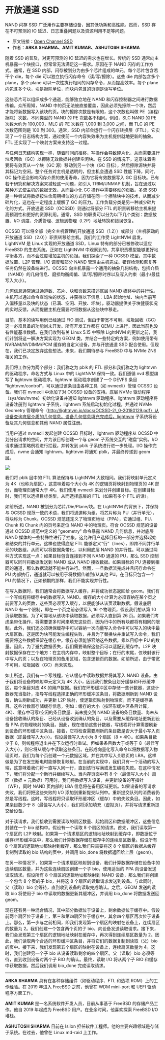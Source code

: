 # 开放通道 SSD

NAND 闪存 SSD 广泛用作主要存储设备，因其低功耗和高性能。然而，SSD 存在不可预测的 IO 延迟、日志重叠问题以及资源利用不足等问题。

- 原文链接：[Open Channel SSD](https://freebsdfoundation.org/wp-content/uploads/2022/01/Open-Channel-SSD.pdf)
- 作者：**ARKA SHARMA、AMIT KUMAR、ASHUTOSH SHARMA**

随着 SSD 的普及，对更可预测的 IO 延迟的需求也在增长。传统的 SSD 通常向主机暴露一个块接口，但常常无法满足这一需求。原因在于 NAND 闪存的工作方式。通常，在 SSD 内部，闪存被划分为由多个芯片组成的单元。每个芯片包含若干个 die，每个 die 可以独立执行闪存命令（读/写/擦除）。这些 die 内部包含多个 plane，多个 plane 可以一次性执行相同的闪存命令，从而提高效率。每个 plane 内包含多个块，块是擦除单位，而块内包含的页则是读写单位。

这些芯片可以组织成多个通道，能够独立地在 NAND 和闪存控制器之间进行数据传输。众所周知，NAND 中的页无法被直接覆盖，因此必须先擦除一个块，然后才能将新数据写入该块的页。块的擦除次数是有限的，这个次数也叫做 PE（编程/擦除）次数，不同类型的 NAND 的 PE 次数各不相同。例如，SLC NAND 的 PE 次数大约为 100,000，MLC 的 PE 次数在 1,000 到 3,000 之间，而 TLC 的 PE 次数范围则是 100 到 300。通常，SSD 内部会运行一个闪存转换层（FTL），它实现了一个日志结构方案，通过使前一个内容失效来为主机提供就地更新的抽象。FTL 还实现了一个映射方案来支持这一过程。

与任何日志结构实现一样，随着时间的推移，写操作会导致碎片化，从而需要进行垃圾回收（GC）以擦除无效数据并创建空闲块。在 SSD 的情况下，这意味着需要将有效页从一个块（GC 源）移动到另一个块（GC 目标），然后擦除源块并将其标记为空闲。整个任务对主机是透明的，但主机会遭遇 SSD 性能下降，同时，GC 操作还会影响闪存介质的使用寿命，因为它将有效数据写入 GC 目标块。已有若干研究和解决方案来减轻这一问题，如引入 TRIM/UNMAP 机制，旨在通过以某种方式使主机的数据无效，从而最小化 GC 操作中需要移动的页数。多流 SSD 是一种尝试将数据按生命周期相似的方式存储在同一个擦除块中的技术，从而减少碎片化，这也在一定程度上缓解了 GC 的压力。工作负载分类是另一种减少碎片化的方式。开放通道 SSD（OCSSD）则通过将部分 FTL 的职责转移给主机来提高预测性和更好的资源利用。通常，SSD 的职责可以分为以下几个类别：数据放置、I/O 调度、介质管理、逻辑到物理（L2P）地址转换和错误恢复。

OCSSD 可以将全部（完全主机管理的开放通道 SSD（1.2））或部分（主机驱动的开放通道 SSD（2.0））职责转移给主机。我们的工作受 LightNVM 启发，LightNVM 是 Linux 实现的开放通道 SSD，Linux 特有的部分已被修改以适应 FreeBSD 的生态系统。正如在 LightNVM 中观察到的，共享职责模型能够更好地平衡各方，而不会过度增加主机的负担。我们探索了一种 OCSSD 模型，其中数据放置、L2P 管理、I/O 调度和部分 NAND 管理由主机完成。错误检测和恢复等任务仍然在设备端进行。OCSSD 向主机暴露一个通用的抽象几何结构，包括介质（NAND）的几何信息、磨损均衡阈值、读/写/擦除时序以及写入约束（最小/最佳写入大小）。

几何信息通常通过通道数、芯片、块和页数来描述底层 NAND 媒体中的并行性。主机可以通过命令查询块的状态，并获得以下信息：LBA 起始地址、块内当前写入偏移量以及块的状态（已满、空闲、开放、坏块）。驱动器提供关于块健康状况的实时反馈，从而提醒主机在需要时将数据从这些块中移走。

目前，基本的读写用例已经通过 FIO 测试，但由于带宽不可用，垃圾回收（GC）这一必须具备的功能尚未开发。所有开发工作都在 QEMU 上进行，因此当前也没有性能基准数据。在我们收到有关 Linux 5.15 中移除 LightNVM 的更新之前，我们计划将这一解决方案实现为 GEOM 类，并结合一些特定的方案，例如使用带有 NVRAM/NVDIMM/PCM 缓存的自定义设备，并与开放通道 SSD 配合使用。但现在，我们已决定放弃这些想法。未来，我们期待参与 FreeBSD 中与 NVMe ZNS 相关的工作。

我们将工作分为两个部分：我们称之为 pblk 的 FTL 部分和我们称之为 lightnvm 的驱动程序，命名方式与 Linux 中的 LightNVM 保持一致。我们遵循 nvd 模型编写了 lightnvm 驱动程序。lightnvm 驱动程序创建了一个 DEVFS 条目 “lightnvm/control”，可以通过该条目由各种工具（如 nvmecli）管理 OCSSD 设备。我们在 nvmecli 中添加了对 OCSSD 设备的支持。底层 NVMe 驱动程序（sys/dev/nvme）初始化设备并通知 lightnvm 驱动程序。lightnvm 驱动程序将设备注册到 lightnvm 子系统，lightnvm 系统启动初始化过程，并通过 NVMe Geometry 管理命令（http://lightnvm.io/docs/OCSSD-2\_0-20180129.pdf）从设备查询底层介质的几何信息。设备几何信息填充完成后，lightnvm 子系统将设备及其几何信息和其他 NAND 属性注册。

当用户通过 nvmecli 发起创建 OCSSD 目标时，lightnvm 驱动程序从 OCSSD 中划分出请求的空间，并为该目标创建一个与 geom 子系统交互的“磁盘”实例。I/O 请求通过策略例程进行拦截，并转发到 pblk 子系统进行进一步处理。I/O 操作完成后，nvme 会通知 lightnvm，lightnvm 将通知 pblk，并最终传递到 geom 层。

![](https://github.com/user-attachments/assets/07484e25-e138-4376-b57b-c380d906526d)


我们将 pblk 层中的 FTL 算法保持与 LightNVM 大致相同。我们将映射单元定义为 4K（也称为扇区），这意味着每个大小为 4K 的逻辑页将映射到物理页的 4K 部分，而物理页通常大于 4K。我们使用 nvmecli 来划分并创建目标。在创建目标时，我们可以选择目标类型，从而选择底层的 FTL（如果有多个 FTL 的话）。

如前所述，NAND 被划分为芯片/Die/Plane/块。在 LightNVM 的背景下，并保持与 OCSSD 规范一致的术语，我们将通道称为组，将芯片称为 PU（并行单元），将块称为 Chunk。OCSSD 规范还定义了物理页地址（PPA），它通过组、PU、Chunk 和 Chunk 内的页号来定位 NAND 中的物理页。符合 OCSSD 规范的设备通过 OCSSD 规范中定义的 "geometry" 命令暴露 NAND 几何信息，并对底层 NAND 媒体的一些特殊性进行了抽象。这允许用户选择目标的一部分并选择起始和结束的并行单元。这样也使得底层 FTL 能够定义“行”（lines），即跨不同并行单元的块数组，从而可以将数据条带化，以利用底层 NAND 的并行性。可以通过两种方式实现这一点：如果目标包含连接到不同 NAND 通道的 PU，那么 SSD 控制器可以同时将数据发送到 NAND 或从 NAND 接收数据。如果目标的 PU 连接到相同的通道，那么数据流就不能并行进行。然而，一旦数据流完成并且闪存命令在 PU 内部执行，通道就可以被用于将数据传输到/从其他 PU。在目标只包含一个 PU 的情况下，正如预期的那样，我们不能实现并行性。

在写入数据时，我们通常会将数据写入缓存，并将成功状态返回给 geom。我们有一个写线程将缓存中的数据写入 NAND。缓存的大小计算为必须容纳在某个页之前要写入的页数，这些页必须写入缓存，以便能够从该页读取数据。假设底层 NAND 有一个限制，即在一个页之前必须写入 16 个物理页，假设我们想从第 10 页读取数据。为了可靠地从该块中读取数据，必须写入直到第 26 页。如果我们考虑条带化操作，将需要更多时间来填充这些页，因为行中的所有块都将有相同的限制。此外，我们还必须确保缓存中可以容纳一次向量写入命令中可以写入的块中最大扇区数。这是因为块可能发生编程失败，并且为了替换块并重试写入命令，我们需要将这些数据保留在缓存中。缓存必须能够容纳这些数据，乘以目标中 PU 的数量。因此，为了避免数据丢失，我们需要确保这些页可以适配到缓存中。L2P 映射数据保存在三个地方：在主机内存中，映射整个目标；在行的末尾，仅映射该行中写入的页；以及在物理页的备用区域，包含逻辑页的数据。如前所述，由于带宽不可用，垃圾回收（GC）尚未实现。

如上所述，我们有一个写线程，它从缓存中读取数据并将其写入 NAND 设备。由于我们将设备的映射单元定义为 4K 大小，因此我们按条目划分缓存和环形缓冲区，每个条目对应 4K 的用户数据。我们在环形缓冲区中存储一些计数器，这些计数器充当指针，指导写线程选择正确的环形缓冲区条目，将数据刷新到 NAND 设备，确认刷新成功，并更新 L2P 映射，使逻辑页映射到物理页，而不是缓存条目。这些计数器存储缓存信息，例如：缓存的大小（按环形缓冲区条目计算，4K）、缓存中可写/空闲的条目数量、尚未提交到 NAND 设备的条目数量、尚未从设备接收确认的条目、已经从设备收到确认的条目，以及需要从缓存地址更新到设备 PPA 的物理映射的条目。因此，现在借助这些计数器，写线程将计算需要刷新到设备的环形缓冲区条目。接着，它将检查需要刷新的条目数是否大于最小写入页数据（即最佳写入大小）。假设最佳写入大小为 8 个扇区（8 \* 4K）。如果条目数少于 8，则线程将退出并在下次运行时重试。但如果条目数大于或等于 8（最佳写入大小），则它将从缓存中读取这些条目。在形成向量化写入命令以将数据写入物理页时，我们为每个页创建一个元数据区域，并在其中写入关联页的 LBA。这样做是为了在发生断电时能够恢复映射。在当前的实现中，我们只有一个活动的写入端，这意味着我们将一直写入同一行，直到该行写满或发生编程失败。在这种情况下，我们将分配一个新行并继续写入。当内存页面中有 8 个（最佳写入大小）扇区（数据 + 元数据）可用时，我们将数据写入设备，并更新设备的写指针（WP），同时 NAND 页内部的 LBA 信息将在备用区域更新。如果设备的写请求失败，我们将把这些失败的 I/O 添加到重新提交队列中。重新提交队列的消费者仍然是写线程。这时，写线程将只读取环形缓冲区（缓存）中的失败条目。因此，如果条目数少于 8（最佳写入大小），我们将添加填充（虚拟页），并将写请求重新提交给设备。

对于读请求，我们接收到需要读取的扇区数量、起始扇区和数据缓冲区，这些信息封装在一个 bio 结构中。假设有一个读取 8 个扇区的请求。首先，我们读取第一个扇区的 L2P 映射。如果第一个请求扇区的逻辑地址映射到缓存中，即数据位于缓存/环形缓冲区中，那么我们计算数据存储在缓存中的连续扇区数量。假设所有 8 个扇区的逻辑地址都映射到缓存，那么我们只需要将这 8 个扇区的数据从缓存复制到读取的 bio 结构的页中，并调用 bio_done 将数据返回给上层（geom）。

在另一种情况下，如果第一个请求扇区映射到设备，我们计算数据存储在设备中的连续扇区数量，并为这些连续扇区创建一个子 bio，使用适当的 PPA 向设备发送读取请求。假设所有 8 个扇区的逻辑地址都映射到 NAND 设备，那么我们将创建一个包含 8 个页的子 bio，并将这 8 个扇区的读取请求发送到设备。与此同时，父（读取）bio 会等待，直到收到设备的读取完成确认。之后，GEOM 发送的读取 bio 将使用子 bio 中读取的数据更新其缓冲区，并调用 bio_done 将数据发送回 geom。

现在还有另一种混合情况，其中部分数据位于设备上，剩余数据位于缓存中。假设前两个扇区位于设备上，第三和第四扇区位于缓存中，其余四个扇区再次位于设备上。那么，第一步与之前相同，即我们发现第一个扇区的映射在设备上，连续扇区的数量为 2。我们创建一个包含两个页的子 bio，向设备发送读取请求。接下来，我们会发现第三个扇区的逻辑地址映射在缓存中，再次得到连续扇区数量为 2。因此，我们读取两个合适的环形缓冲区条目，并将它们的数据复制到读取（父）bio 的页中。接下来，我们发现第五个扇区的映射在设备上，连续扇区数量为 4。这时，我们创建另一个子 bio 从设备读取剩余的四个扇区。父（读取）bio 必须等待，直到收到设备对两个子 BIO 的确认。最终，读取 I/O 将从两个子 BIO 和缓存中获取数据，然后我们调用 bio_done 完成读取请求。

---

**ARKA SHARMA** 具有在各种存储组件（如驱动程序、FTL 和选项 ROM）上的工作经验。在 2019 年进入 FreeBSD 之前，他曾在 WDM mini-port 和 UEFI 驱动程序方面工作。

**AMIT KUMAR** 是一名系统软件开发人员，目前从事基于 FreeBSD 的存储产品工作。他自 2019 年起成为 FreeBSD 用户。在业余时间，他喜欢探索 FreeBSD I/O 堆栈。

**ASHUTOSH SHARMA** 目前在 Isilon 担任软件工程师。他的主要兴趣领域是存储子系统。在过去，他曾在 Linux md-raid 上工作。
